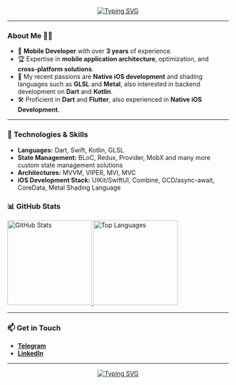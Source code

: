 <p align="center">
  <a href="https://git.io/typing-svg">
    <img src="https://readme-typing-svg.demolab.com?font=Fira+Code&weight=500&size=20&duration=2500&pause=500&color=5DA1F7&center=true&vCenter=true&width=600&lines=Hi,+I'm+Stas!;Experienced+Flutter+and+iOS+Developer;Passionate+about+mobile+application+development" alt="Typing SVG" />
  </a>
</p>

---

<h3>About Me 👨‍💻</h3>

- 🚀 **Mobile Developer** with over **3 years** of experience.
- 🏆 Expertise in **mobile application architecture**, optimization, and **cross-platform solutions**.
- 🌟 My recent passions are **Native iOS development** and shading languages such as **GLSL** and **Metal**, also interested in backend development on **Dart** and **Kotlin**.
- 🛠️ Proficient in **Dart** and **Flutter**, also experienced in **Native iOS Development**.
---

<h3>🔧 Technologies & Skills</h3>

- **Languages:** Dart, Swift, Kotlin, GLSL
- **State Management:** BLoC, Redux, Provider, MobX and many more custom state management solutions
- **Architectures:** MVVM, VIPER, MVI, MVC
- **iOS Development Stack:** UIKit/SwiftUI, Combine, GCD/async-await, CoreData, Metal Shading Language

<h3>📊 GitHub Stats</h3>
<a href="https://github.com/anuraghazra/github-readme-stats">
  <img alt="GitHub Stats" src="https://github-readme-stats.vercel.app/api?username=KiSSEDBYFiR3&show_icons=true&theme=tokyonight&hide_border=true&bg_color=000000&include_all_commits=true&count_private=true&custom_title=KiSSEDBYFiR3's+GitHub+Stats&langs_count=10" height="192px"/>
</a>
<a href="https://github.com/anuraghazra/github-readme-stats">
  <img alt="Top Languages" src="https://github-readme-stats.vercel.app/api/top-langs/?username=KiSSEDBYFiR3&hide=javascript,css,scss,html,cmake,objective-c,c&theme=tokyonight&bg_color=000000&include_all_commits=true&count_private=true&hide_border=true" height="192px"/>
</a>

---

<h3>📫 Get in Touch</h3>


- [**Telegram**](https://t.me/kissedbyfir3)
- [**LinkedIn**](https://www.linkedin.com/in/kissedbyfir3)
---

<p align="center">
  <a href="https://git.io/typing-svg">
    <img src="https://readme-typing-svg.demolab.com?font=Fira+Code&weight=500&size=18&duration=2500&pause=500&color=F7768E&center=true&vCenter=true&width=435&lines=Always+learning+new+things!;+Let's+build+amazing+apps+together!" alt="Typing SVG" />
  </a>
</p>

